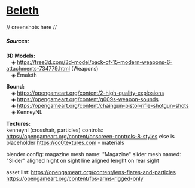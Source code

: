 # [Beleth](https://en.wikipedia.org/wiki/Beleth)
// creenshots here //

##### Sources:
**3D Models:**  
&emsp;◈ https://free3d.com/3d-model/pack-of-15-modern-weapons-6-attachments-734779.html (Weapons)  
&emsp;◈ Emaleth  

**Sound:**  
&emsp;◈ https://opengameart.org/content/2-high-quality-explosions  
&emsp;◈ https://opengameart.org/content/q009s-weapon-sounds  
&emsp;◈ https://opengameart.org/content/chaingun-pistol-rifle-shotgun-shots  
&emsp;◈ KenneyNL  

**Textures:**  
kenneynl (crosshair, particles)
controls: https://opengameart.org/content/onscreen-controls-8-styles
else is placeholder
https://cc0textures.com - materials


blender config:
magazine mesh name: "Magazine"
slider mesh named: "Slider"
aligned hight on sight line
aligned lenght on rear sight


asset list:
https://opengameart.org/content/lens-flares-and-particles
https://opengameart.org/content/fps-arms-rigged-only

